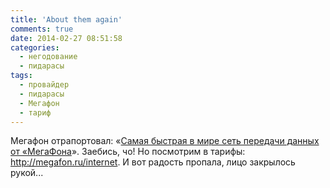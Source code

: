 ```yaml
---
title: 'About them again'
comments: true
date: 2014-02-27 08:51:58
categories:
  - негодование
  - пидарасы
tags:
  - провайдер
  - пидарасы
  - Мегафон
  - тариф
---
```


Мегафон отрапортовал: «<a href="http://habrahabr.ru/company/megafon/blog/213991">Самая быстрая в мире сеть передачи данных от «МегаФона</a>». Заебись, чо! Но посмотрим в тарифы: <a href="http://megafon.ru/internet">http://megafon.ru/internet</a>. И вот радость пропала, лицо закрылось рукой...
